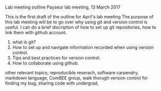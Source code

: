 Lab meeting outline
Payseur lab meeting, 13 March 2017

This is the first draft of the outline for April's lab meeting 
The purpose of this lab meeting will be to go over why using git and 
version control is useful.
I can do a brief discription of how to set up git repositories, how to 
link them with github account.

1. what is git?
2. How to set up and navigate information recorded when using version 
control.
3. Tips and best practices for version control.
4. How to collaborate using github.

other relevant topics; reproducible reserach, software carpendry, 
markdown language, ComBEE group, walk thorugh version control for 
finding my bug, sharing code with undergrad, 
